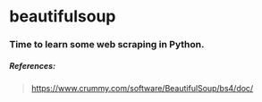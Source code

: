 # beautifulsoup
### Time to learn some web scraping in Python.


##### References:
> https://www.crummy.com/software/BeautifulSoup/bs4/doc/

